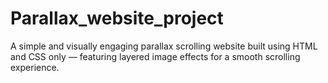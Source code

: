 # Parallax_website_project
A simple and visually engaging parallax scrolling website built using HTML and CSS only — featuring layered image effects for a smooth scrolling experience.
